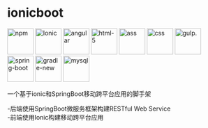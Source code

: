 # ionicboot


<img src="https://upload.wikimedia.org/wikipedia/commons/d/db/Npm-logo.svg" width="60" height="60" alt="npm"/>
<img src="https://upload.wikimedia.org/wikipedia/commons/d/d1/Ionic_Logo.svg" width="60" height="60" alt="Ionic"/>
<img src="https://jhipster.github.io/img/svg/angular.svg" width="60" height="60" alt="angular"/>
<img src="https://jhipster.github.io/img/svg/html-5.svg" width="60" height="60" alt="html-5"/>
<img src="https://jhipster.github.io/img/svg/sass.svg" width="60" height="60" alt="ass"/>
<img src="https://jhipster.github.io/img/svg/css-3.svg" width="60" height="60" alt="css"/>
<img src="https://jhipster.github.io/img/svg/gulp.svg" width="60" height="60" alt="gulp."/>
<img src="https://jhipster.github.io/img/icons/spring-boot.png" width="60" height="60" alt="spring-boot"/>
<img src="https://jhipster.github.io/img/icons/gradle-new.png" width="60" height="60" alt="gradle-new"/>
<img src="https://jhipster.github.io/img/svg/mysql.svg" width="60" height="60" alt="mysql"/>

一个基于ionic和SpringBoot移动跨平台应用的脚手架

-后端使用SpringBoot微服务框架构建RESTful Web Service  
-前端使用Ionic构建移动跨平台应用


